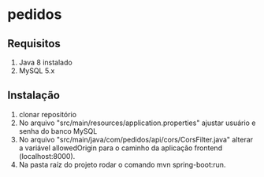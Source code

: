 # pedidos
## Requisitos
1. Java 8 instalado
2. MySQL 5.x

## Instalação
1. clonar repositório
2. No arquivo "src/main/resources/application.properties" ajustar usuário e senha do banco MySQL
3. No arquivo "src/main/java/com/pedidos/api/cors/CorsFilter.java" alterar a variável allowedOrigin para o caminho da aplicação frontend (localhost:8000).
4. Na pasta raíz do projeto rodar o comando mvn spring-boot:run.
